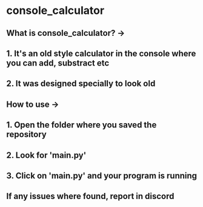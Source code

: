 # console_calculator

## What is console_calculator? ->

## 1. It's an old style calculator in the console where you can add, substract etc

## 2. It was designed specially to look old

## How to use ->

## 1. Open the folder where you saved the repository

## 2. Look for 'main.py'

## 3. Click on 'main.py' and your program is running

## If any issues where found, report in discord
